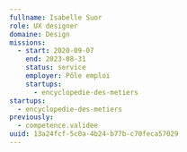 ```yaml
---
fullname: Isabelle Suor
role: UX designer
domaine: Design
missions:
  - start: 2020-09-07
    end: 2023-08-31
    status: service
    employer: Pôle emploi
    startups:
      - encyclopedie-des-metiers
startups:
  - encyclopedie-des-metiers
previously:
  - competence.validee
uuid: 13a24fcf-5c0a-4b24-b77b-c70feca57029
---
```

